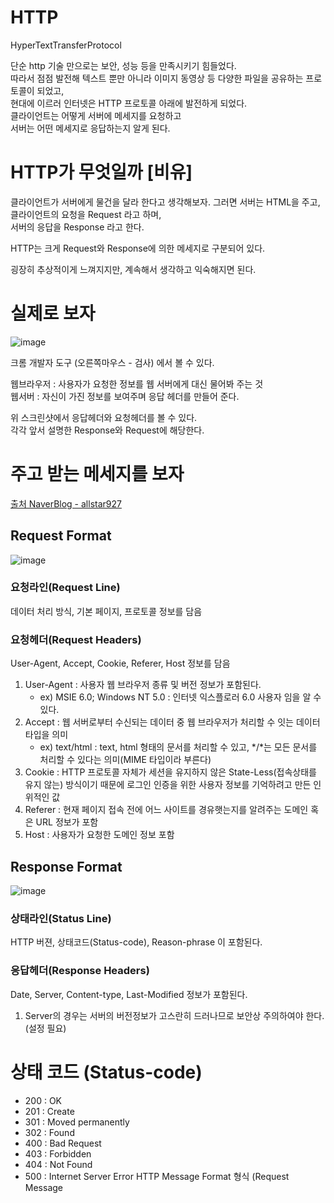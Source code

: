 # HTTP  
HyperTextTransferProtocol  
  
단순 http 기술 만으로는 보안, 성능 등을 만족시키기 힘들었다.  
따라서 점점 발전해 텍스트 뿐만 아니라 이미지 동영상 등 다양한 파일을 공유하는 프로토콜이 되었고,  
현대에 이르러 인터넷은 HTTP 프로토콜 아래에 발전하게 되었다.  
클라이언트는 어떻게 서버에 메세지를 요청하고  
서버는 어떤 메세지로 응답하는지 알게 된다.  


# HTTP가 무엇일까 \[비유]
클라이언트가 서버에게 물건을 달라 한다고 생각해보자.
그러면 서버는 HTML을 주고,  
클라이언트의 요청을 Request 라고 하며,  
서버의 응답을 Response 라고 한다.  

HTTP는 크게 Request와 Response에 의한 메세지로 구분되어 있다.  
  
  굉장히 추상적이게 느껴지지만, 계속해서 생각하고 익숙해지면 된다.  
  
# 실제로 보자 
  
  ![image](https://user-images.githubusercontent.com/101965836/160246848-4c035ecd-ee7a-4922-b809-2f795168fbc6.png)

크롬 개발자 도구 (오른쪽마우스 - 검사) 에서 볼 수 있다.  
  
웹브라우저 : 사용자가 요청한 정보를 웹 서버에게 대신 물어봐 주는 것  
웹서버 : 자신이 가진 정보를 보여주며 응답 헤더를 만들어 준다.  

위 스크린샷에서 응답헤더와 요청헤더를 볼 수 있다.   
각각 앞서 설명한 Response와 Request에 해당한다.  
  
# 주고 받는 메세지를 보자

[출처 NaverBlog - allstar927](https://blog.naver.com/PostView.naver?blogId=allstar927&logNo=90161809512)  
  
## Request Format
![image](https://user-images.githubusercontent.com/101965836/160247967-b032ff72-b8b1-49f0-bb88-54975fa58cbc.png)  
  
### 요청라인(Request Line) 
  데이터 처리 방식, 기본 페이지, 프로토콜 정보를 담음

### 요청헤더(Request Headers)
User-Agent, Accept, Cookie, Referer, Host 정보를 담음
1. User-Agent : 사용자 웹 브라우저 종류 및 버전 정보가 포함된다.
    - ex) MSIE 6.0; Windows NT 5.0 : 인터넷 익스플로러 6.0 사용자 임을 알 수 있다.
2. Accept : 웹 서버로부터 수신되는 데이터 중 웹 브라우저가 처리할 수 잇는 데이터 타입을 의미
    - ex) text/html : text, html 형태의 문서를 처리할 수 있고, \*/\*는 모든 문서를 처리할 수 있다는 의미(MIME 타입이라 부른다)
3. Cookie : HTTP 프로토콜 자체가 세션을 유지하지 않은 State-Less(접속상태를 유지 않는) 방식이기 때문에 로그인 인증을 위한 사용자 정보를 기억하려고 만든 인위적인 값
4. Referer : 현재 페이지 접속 전에 어느 사이트를 경유햇는지를 알려주는 도메인 혹은 URL 정보가 포함
5. Host : 사용자가 요청한 도메인 정보 포함

## Response Format
![image](https://user-images.githubusercontent.com/101965836/160247982-a5066945-e4d5-4d5a-a56c-23c17c7d6fa0.png)  
  
### 상태라인(Status Line)
HTTP 버젼, 상태코드(Status-code), Reason-phrase 이 포함된다.

### 응답헤더(Response Headers)
Date, Server, Content-type, Last-Modified 정보가 포함된다.
1. Server의 경우는 서버의 버전정보가 고스란히 드러나므로 보안상 주의하여야 한다. (설정 필요)


# 상태 코드 (Status-code)

- 200 : OK
- 201 : Create
- 301 : Moved permanently
- 302 : Found
- 400 : Bad Request
- 403 : Forbidden
- 404 : Not Found
- 500 : Internet Server Error
HTTP Message Format 형식 (Request Message
  

  
